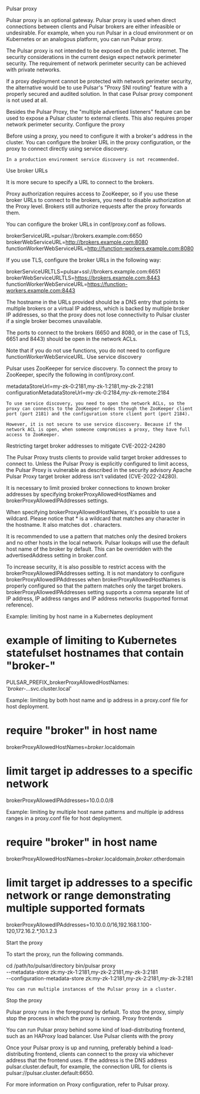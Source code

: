Pulsar proxy

Pulsar proxy is an optional gateway. Pulsar proxy is used when direct connections between clients and Pulsar brokers are either infeasible or undesirable. For example, when you run Pulsar in a cloud environment or on Kubernetes or an analogous platform, you can run Pulsar proxy.

The Pulsar proxy is not intended to be exposed on the public internet. The security considerations in the current design expect network perimeter security. The requirement of network perimeter security can be achieved with private networks.

If a proxy deployment cannot be protected with network perimeter security, the alternative would be to use Pulsar's "Proxy SNI routing" feature with a properly secured and audited solution. In that case Pulsar proxy component is not used at all.

Besides the Pulsar Proxy, the "multiple advertised listeners" feature can be used to expose a Pulsar cluster to external clients. This also requires proper network perimeter security.
Configure the proxy

Before using a proxy, you need to configure it with a broker's address in the cluster. You can configure the broker URL in the proxy configuration, or the proxy to connect directly using service discovery.

    In a production environment service discovery is not recommended.

Use broker URLs

It is more secure to specify a URL to connect to the brokers.

Proxy authorization requires access to ZooKeeper, so if you use these broker URLs to connect to the brokers, you need to disable authorization at the Proxy level. Brokers still authorize requests after the proxy forwards them.

You can configure the broker URLs in conf/proxy.conf as follows.

brokerServiceURL=pulsar://brokers.example.com:6650
brokerWebServiceURL=http://brokers.example.com:8080
functionWorkerWebServiceURL=http://function-workers.example.com:8080

If you use TLS, configure the broker URLs in the following way:

brokerServiceURLTLS=pulsar+ssl://brokers.example.com:6651
brokerWebServiceURLTLS=https://brokers.example.com:8443
functionWorkerWebServiceURL=https://function-workers.example.com:8443

The hostname in the URLs provided should be a DNS entry that points to multiple brokers or a virtual IP address, which is backed by multiple broker IP addresses, so that the proxy does not lose connectivity to Pulsar cluster if a single broker becomes unavailable.

The ports to connect to the brokers (6650 and 8080, or in the case of TLS, 6651 and 8443) should be open in the network ACLs.

Note that if you do not use functions, you do not need to configure functionWorkerWebServiceURL.
Use service discovery

Pulsar uses ZooKeeper for service discovery. To connect the proxy to ZooKeeper, specify the following in conf/proxy.conf.

metadataStoreUrl=my-zk-0:2181,my-zk-1:2181,my-zk-2:2181
configurationMetadataStoreUrl=my-zk-0:2184,my-zk-remote:2184

    To use service discovery, you need to open the network ACLs, so the proxy can connects to the ZooKeeper nodes through the ZooKeeper client port (port 2181) and the configuration store client port (port 2184).

    However, it is not secure to use service discovery. Because if the network ACL is open, when someone compromises a proxy, they have full access to ZooKeeper.

Restricting target broker addresses to mitigate CVE-2022-24280

The Pulsar Proxy trusts clients to provide valid target broker addresses to connect to. Unless the Pulsar Proxy is explicitly configured to limit access, the Pulsar Proxy is vulnerable as described in the security advisory Apache Pulsar Proxy target broker address isn't validated (CVE-2022-24280).

It is necessary to limit proxied broker connections to known broker addresses by specifying brokerProxyAllowedHostNames and brokerProxyAllowedIPAddresses settings.

When specifying brokerProxyAllowedHostNames, it's possible to use a wildcard. Please notice that \* is a wildcard that matches any character in the hostname. It also matches dot . characters.

It is recommended to use a pattern that matches only the desired brokers and no other hosts in the local network. Pulsar lookups will use the default host name of the broker by default. This can be overridden with the advertisedAddress setting in broker.conf.

To increase security, it is also possible to restrict access with the brokerProxyAllowedIPAddresses setting. It is not mandatory to configure brokerProxyAllowedIPAddresses when brokerProxyAllowedHostNames is properly configured so that the pattern matches only the target brokers. brokerProxyAllowedIPAddresses setting supports a comma separate list of IP address, IP address ranges and IP address networks (supported format reference).

Example: limiting by host name in a Kubernetes deployment

# example of limiting to Kubernetes statefulset hostnames that contain "broker-"

PULSAR_PREFIX_brokerProxyAllowedHostNames: '_broker-_._._.svc.cluster.local'

Example: limiting by both host name and ip address in a proxy.conf file for host deployment.

# require "broker" in host name

brokerProxyAllowedHostNames=_broker_.localdomain

# limit target ip addresses to a specific network

brokerProxyAllowedIPAddresses=10.0.0.0/8

Example: limiting by multiple host name patterns and multiple ip address ranges in a proxy.conf file for host deployment.

# require "broker" in host name

brokerProxyAllowedHostNames=_broker_.localdomain,_broker_.otherdomain

# limit target ip addresses to a specific network or range demonstrating multiple supported formats

brokerProxyAllowedIPAddresses=10.10.0.0/16,192.168.1.100-120,172.16.2.\*,10.1.2.3

Start the proxy

To start the proxy, run the following commands.

cd /path/to/pulsar/directory
bin/pulsar proxy \
 --metadata-store zk:my-zk-1:2181,my-zk-2:2181,my-zk-3:2181 \
 --configuration-metadata-store zk:my-zk-1:2181,my-zk-2:2181,my-zk-3:2181

    You can run multiple instances of the Pulsar proxy in a cluster.

Stop the proxy

Pulsar proxy runs in the foreground by default. To stop the proxy, simply stop the process in which the proxy is running.
Proxy frontends

You can run Pulsar proxy behind some kind of load-distributing frontend, such as an HAProxy load balancer.
Use Pulsar clients with the proxy

Once your Pulsar proxy is up and running, preferably behind a load-distributing frontend, clients can connect to the proxy via whichever address that the frontend uses. If the address is the DNS address pulsar.cluster.default, for example, the connection URL for clients is pulsar://pulsar.cluster.default:6650.

For more information on Proxy configuration, refer to Pulsar proxy.
